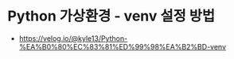 # Python 가상환경 - venv 설정 방법
- https://velog.io/@kyle13/Python-%EA%B0%80%EC%83%81%ED%99%98%EA%B2%BD-venv